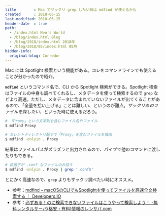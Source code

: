 ```yaml
---
title        : Mac でザックリ grep したい時は mdfind が使えるかも
created      : 2018-05-15
last-modified: 2018-05-15
header-date  : true
path:
  - /index.html Neo's World
  - /blog/index.html Blog
  - /blog/2018/index.html 2018年
  - /blog/2018/05/index.html 05月
hidden-info:
  original-blog: Corredor
---
```


Mac には Spotlight 検索という機能がある。コレをコマンドラインでも使えることが分かったので紹介。

__`mdfind`__ というコマンド名で、CLI から Spotlight 検索ができる。Spotlight 検索はファイルの中身も調べてくれるし、メタデータを使って検索するので `grep` などより高速。ただし、メタデータに含まれていないファイルが出てくることがあるので、「全量を拾い上げる」ことは難しい、というのが難点。_ザックリあのファイルを探したい_、といった時に使えるだろう。

```bash
# 「Proxy」という文字列を含むファイル名やファイル
$ mdfind Proxy

# カレントディレクトリ配下で「Proxy」を含むファイルを抽出
$ mdfind -onlyin . Proxy
```

結果はファイルパスがズラズラと出力されるので、パイプで他のコマンドに渡したりもできる。

```bash
# 拡張子が .conf なファイルのみ拾う
$ mdfind -onlyin . Proxy | grep '.conf$'
```

とにかく高速なので、`grep` よりもザックリ調べたい時にオススメ。

- 参考：[mdfind – macOSのCLIでもSpotlightを使ってファイルを高速全文検索する ｜ Developers.IO](https://dev.classmethod.jp/etc/spotlight-via-terminal/)
- 参考：[必ずある！のに検索できないファイルはこうやって検索しよう！ -無料レンタルサーバ(格安・有料)情報のレンサバ.com](https://rensrv.com/wow/show_sysfiles/)
